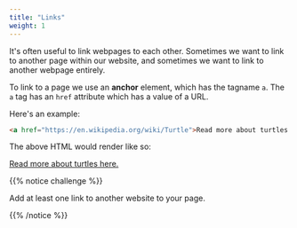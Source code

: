 ```yaml
---
title: "Links"
weight: 1
---
```


It's often useful to link webpages to each other.
Sometimes we want to link to another page within our website, and sometimes we want to link to another webpage entirely.

To link to a page we use an **anchor** element, which has the tagname `a`.
The `a` tag has an `href` attribute which has a value of a URL.

Here's an example:

```html
<a href="https://en.wikipedia.org/wiki/Turtle">Read more about turtles here.</a>
```

The above HTML would render like so:

[Read more about turtles here.](https://en.wikipedia.org/wiki/Turtle)


{{% notice challenge %}}

Add at least one link to another website to your page.

{{% /notice %}}

